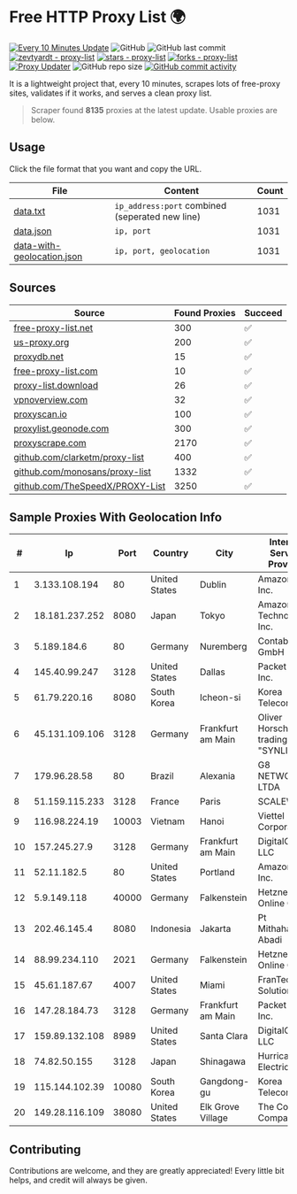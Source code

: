 
# Free HTTP Proxy List 🌍

[![Every 10 Minutes Update](https://github.com/mertguvencli/http-proxy-list/actions/workflows/main.yml/badge.svg?branch=main)](https://github.com/mertguvencli/http-proxy-list/actions/workflows/main.yml)
![GitHub](https://img.shields.io/github/license/mertguvencli/http-proxy-list)
![GitHub last commit](https://img.shields.io/github/last-commit/mertguvencli/http-proxy-list)
[![zevtyardt - proxy-list](https://img.shields.io/static/v1?label=zevtyardt&message=proxy-list&color=blue&logo=github)](https://github.com/zevtyardt/proxy-list "Go to GitHub repo")
[![stars - proxy-list](https://img.shields.io/github/stars/zevtyardt/proxy-list?style=social)](https://github.com/zevtyardt/proxy-list)
[![forks - proxy-list](https://img.shields.io/github/forks/zevtyardt/proxy-list?style=social)](https://github.com/zevtyardt/proxy-list)
[![Proxy Updater](https://github.com/zevtyardt/proxy-list/workflows/Proxy%20Updater/badge.svg)](https://github.com/zevtyardt/proxy-list/actions?query=workflow:"Proxy+Updater")
![GitHub repo size](https://img.shields.io/github/repo-size/zevtyardt/proxy-list)
[![GitHub commit activity](https://img.shields.io/github/commit-activity/m/zevtyardt/proxy-list?logo=commits)](https://github.com/zevtyardt/proxy-list/commits/main)

It is a lightweight project that, every 10 minutes, scrapes lots of free-proxy sites, validates if it works, and serves a clean proxy list.

> Scraper found **8135** proxies at the latest update. Usable proxies are below.

## Usage

Click the file format that you want and copy the URL.

|File|Content|Count|
|----|-------|-----|
|[data.txt](https://raw.githubusercontent.com/mertguvencli/http-proxy-list/main/proxy-list/data.txt)|`ip_address:port` combined (seperated new line)|1031|
|[data.json](https://raw.githubusercontent.com/mertguvencli/http-proxy-list/main/proxy-list/data.json)|`ip, port`|1031|
|[data-with-geolocation.json](https://raw.githubusercontent.com/mertguvencli/http-proxy-list/main/proxy-list/data-with-geolocation.json)|`ip, port, geolocation`|1031|

## Sources

|Source|Found Proxies|Succeed|
|------|-------------|-------|
|[free-proxy-list.net](https://free-proxy-list.net)|300|✅|
|[us-proxy.org](https://www.us-proxy.org)|200|✅|
|[proxydb.net](http://proxydb.net)|15|✅|
|[free-proxy-list.com](https://free-proxy-list.com/?page=&port=&type%5B%5D=http&type%5B%5D=https&up_time=0&search=Search)|10|✅|
|[proxy-list.download](https://www.proxy-list.download/HTTP)|26|✅|
|[vpnoverview.com](https://vpnoverview.com/privacy/anonymous-browsing/free-proxy-servers)|32|✅|
|[proxyscan.io](https://www.proxyscan.io)|100|✅|
|[proxylist.geonode.com](https://proxylist.geonode.com/api/proxy-list?limit=300&page=1&sort_by=lastChecked&sort_type=desc&protocols=http,https)|300|✅|
|[proxyscrape.com](https://api.proxyscrape.com/v2/?request=displayproxies&protocol=http&timeout=10000&country=all&ssl=all&anonymity=all)|2170|✅|
|[github.com/clarketm/proxy-list](https://raw.githubusercontent.com/clarketm/proxy-list/master/proxy-list-raw.txt)|400|✅|
|[github.com/monosans/proxy-list](https://raw.githubusercontent.com/monosans/proxy-list/main/proxies/http.txt)|1332|✅|
|[github.com/TheSpeedX/PROXY-List](https://raw.githubusercontent.com/TheSpeedX/PROXY-List/master/http.txt)|3250|✅|


## Sample Proxies With Geolocation Info

|#|Ip|Port|Country|City|Internet Service Provider|
|-|--|----|-------|----|-------------------------|
|1|3.133.108.194|80|United States|Dublin|Amazon.com, Inc.|
|2|18.181.237.252|8080|Japan|Tokyo|Amazon Technologies Inc.|
|3|5.189.184.6|80|Germany|Nuremberg|Contabo GmbH|
|4|145.40.99.247|3128|United States|Dallas|Packet Host, Inc.|
|5|61.79.220.16|8080|South Korea|Icheon-si|Korea Telecom|
|6|45.131.109.106|3128|Germany|Frankfurt am Main|Oliver Horscht is trading as "SYNLINQ"|
|7|179.96.28.58|80|Brazil|Alexania|G8 NETWORKS LTDA|
|8|51.159.115.233|3128|France|Paris|SCALEWAY|
|9|116.98.224.19|10003|Vietnam|Hanoi|Viettel Corporation|
|10|157.245.27.9|3128|Germany|Frankfurt am Main|DigitalOcean, LLC|
|11|52.11.182.5|80|United States|Portland|Amazon.com, Inc.|
|12|5.9.149.118|40000|Germany|Falkenstein|Hetzner Online GmbH|
|13|202.46.145.4|8080|Indonesia|Jakarta|Pt Mithaharum Abadi|
|14|88.99.234.110|2021|Germany|Falkenstein|Hetzner Online GmbH|
|15|45.61.187.67|4007|United States|Miami|FranTech Solutions|
|16|147.28.184.73|3128|Germany|Frankfurt am Main|Packet Host, Inc.|
|17|159.89.132.108|8989|United States|Santa Clara|DigitalOcean, LLC|
|18|74.82.50.155|3128|Japan|Shinagawa|Hurricane Electric|
|19|115.144.102.39|10080|South Korea|Gangdong-gu|Korea Telecom|
|20|149.28.116.109|38080|United States|Elk Grove Village|The Constant Company|



## Contributing

Contributions are welcome, and they are greatly appreciated! Every
little bit helps, and credit will always be given.

